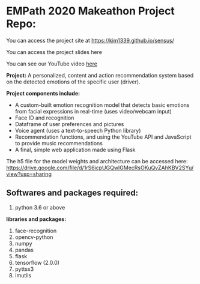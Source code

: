 # EMPath 2020 Makeathon Project Repo:

You can access the project site at https://kim1339.github.io/sensus/

You can access the project slides here

You can see our YouTube video [here](https://www.youtube.com/watch?v=F5t9dTnxBsc&feature=youtu.be)

**Project:** A personalized, content and action recommendation system based on the detected emotions of the specific user (driver). 

**Project components include:**
- A custom-built emotion recognition model that detects basic emotions from facial expressions in real-time (uses video/webcam input)
- Face ID and recognition
- Dataframe of user preferences and pictures
- Voice agent (uses a text-to-speech Python library)
- Recommendation functions, and using the YouTube API and JavaScript to provide music recommendations
- A final, simple web application made using Flask

The h5 file for the model weights and architecture can be accessed here: https://drive.google.com/file/d/1rS6icpUGQwIGMecRsOKuQvZAhKBV2SYu/view?usp=sharing

## Softwares and packages required:

1. python 3.6 or above

**libraries and packages:**
1. face-recognition
2. opencv-python
3. numpy
4. pandas
5. flask
6. tensorflow (2.0.0)
7. pyttsx3
8. imutils
